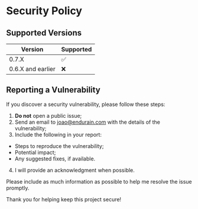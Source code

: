 # Security Policy

## Supported Versions

| Version | Supported          |
| ------- | ------------------ |
| 0.7.X   | :white_check_mark: |
| 0.6.X and earlier   | :x:                |

## Reporting a Vulnerability

If you discover a security vulnerability, please follow these steps:

1. **Do not** open a public issue;
2. Send an email to joao@endurain.com with the details of the vulnerability;
3. Include the following in your report:
- Steps to reproduce the vulnerability;
- Potential impact;
- Any suggested fixes, if available.
4. I will provide an acknowledgment when possible.

Please include as much information as possible to help me resolve the issue promptly.

Thank you for helping keep this project secure!
